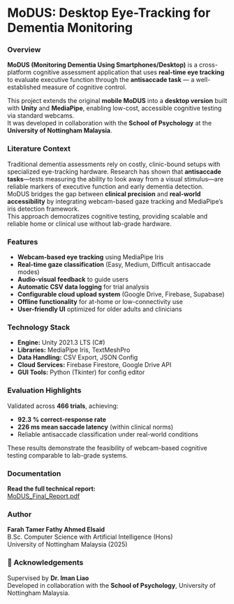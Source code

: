 # MoDUS: Desktop Eye-Tracking for Dementia Monitoring

### Overview
**MoDUS (Monitoring Dementia Using Smartphones/Desktop)** is a cross-platform cognitive assessment application that uses **real-time eye tracking** to evaluate executive function through the **antisaccade task** — a well-established measure of cognitive control.  

This project extends the original **mobile MoDUS** into a **desktop version** built with **Unity** and **MediaPipe**, enabling low-cost, accessible cognitive testing via standard webcams.  
It was developed in collaboration with the **School of Psychology** at the **University of Nottingham Malaysia**.

### Literature Context
Traditional dementia assessments rely on costly, clinic-bound setups with specialized eye-tracking hardware. Research has shown that **antisaccade tasks**—tests measuring the ability to look away from a visual stimulus—are reliable markers of executive function and early dementia detection.  
MoDUS bridges the gap between **clinical precision** and **real-world accessibility** by integrating webcam-based gaze tracking and MediaPipe’s iris detection framework.  
This approach democratizes cognitive testing, providing scalable and reliable home or clinical use without lab-grade hardware.

### Features
- **Webcam-based eye tracking** using MediaPipe Iris  
- **Real-time gaze classification** (Easy, Medium, Difficult antisaccade modes)  
- **Audio-visual feedback** to guide users  
- **Automatic CSV data logging** for trial analysis  
- **Configurable cloud upload system** (Google Drive, Firebase, Supabase)  
- **Offline functionality** for at-home or low-connectivity use  
- **User-friendly UI** optimized for older adults and clinicians  

### Technology Stack
- **Engine:** Unity 2021.3 LTS (C#)  
- **Libraries:** MediaPipe Iris, TextMeshPro  
- **Data Handling:** CSV Export, JSON Config  
- **Cloud Services:** Firebase Firestore, Google Drive API  
- **GUI Tools:** Python (Tkinter) for config editor  

### Evaluation Highlights
Validated across **466 trials**, achieving:
-  **92.3 % correct-response rate**
-  **226 ms mean saccade latency** (within clinical norms)
-  Reliable antisaccade classification under real-world conditions

These results demonstrate the feasibility of webcam-based cognitive testing comparable to lab-grade systems.

### Documentation
**Read the full technical report:**  
[MoDUS_Final_Report.pdf](./MoDUS_Final_Report.pdf)


### Author
**Farah Tamer Fathy Ahmed Elsaid**  
B.Sc. Computer Science with Artificial Intelligence (Hons)  
University of Nottingham Malaysia (2025)

### 📜 Acknowledgements
Supervised by **Dr. Iman Liao**  
Developed in collaboration with the **School of Psychology**, University of Nottingham Malaysia.
